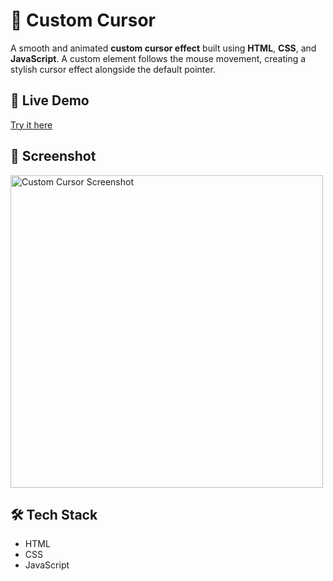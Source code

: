 # 🎯 Custom Cursor

A smooth and animated **custom cursor effect** built using **HTML**, **CSS**, and **JavaScript**. A custom element follows the mouse movement, creating a stylish cursor effect alongside the default pointer.

## 🔗 Live Demo

[Try it here](https://vaibhavpatil01.github.io/Custom-Cursor/)

## 📸 Screenshot

<img src="https://i.imgur.com/xegaXP4.png" alt="Custom Cursor Screenshot" width="500"/>

## 🛠 Tech Stack

- HTML  
- CSS  
- JavaScript
